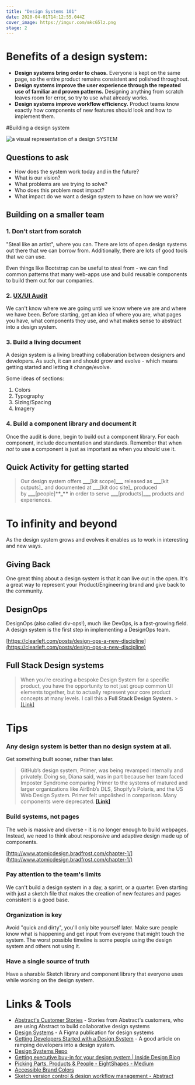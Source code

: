 ```yaml
---
title: "Design Systems 101"
date: 2020-04-01T14:12:55.044Z
cover_image: https://imgur.com/mkcG5lz.png
stage: 2
---
```


# Benefits of a design system:

- **Design systems bring order to chaos.** Everyone is kept on the same page, so the entire product remains consistent and polished throughout.
- **Design systems improve the user experience through the repeated use of familiar and proven patterns.** Designing anything from scratch leaves room for error, so try to use what already works.
- **Design systems improve workflow efficiency.** Product teams know exactly how components of new features should look and how to implement them.

#Building a design system

![a visual representation of a design SYSTEM](https://imgur.com/2VLKmFj.png)

## Questions to ask

- How does the system work today and in the future?
- What is our vision?
- What problems are we trying to solve?
- Who does this problem most impact?
- What impact do we want a design system to have on how we work?

## Building on a smaller team

### 1. Don't start from scratch

"Steal like an artist", where you can. There are lots of open design systems out there that we can borrow from. Additionally, there are lots of good tools that we can use.

Even things like Bootstrap can be useful to steal from - we can find common patterns that many web-apps use and build reusable components to build them out for our companies.

### 2. [UX/UI Audit](https://www.invisionapp.com/inside-design/guide-to-effective-ux-audit/)

We can't know where we are going until we know where we are and where we have been. Before starting, get an idea of where you are, what pages you have, what components they use, and what makes sense to abstract into a design system.

### 3. Build a living document

A design system is a living breathing collaboration between designers and developers. As such, it can and should grow and evolve - which means getting started and letting it change/evolve.

Some ideas of sections:

1. Colors
2. Typography
3. Sizing/Spacing
4. Imagery

### 4. Build a component library and document it

Once the audit is done, begin to build out a component library. For each component, include documentation and standards. Remember that when _not_ to use a component is just as important as when you should use it.

## Quick Activity for getting started

> Our design system offers **\_\_\_**[kit scope]**\_\_\_**
> released as **\_\_\_**[kit outputs]**\_**
> and documented at **\_\_\_**[kit doc site]**\_**
> produced by **\_\_\_**[people]\***\*\_\*\***
> in order to serve **\_\_\_**[products]**\_\_\_**
> products and experiences.

# To infinity and beyond

As the design system grows and evolves it enables us to work in interesting and new ways.

## Giving Back

One great thing about a design system is that it can live out in the open. It's a great way to represent your Product/Engineering brand and give back to the community.

## DesignOps

DesignOps (also called div-ops!), much like DevOps, is a fast-growing field. A design system is the first step in implementing a DesignOps team.

[https://clearleft.com/posts/design-ops-a-new-discipline](https://clearleft.com/posts/design-ops-a-new-discipline)

## Full Stack Design systems

> When you’re creating a bespoke Design System for a specific product, you have the opportunity to not just group common UI elements together, but to actually represent your core product concepts at many levels. I call this a **Full Stack Design System.** > [[Link]](https://www.intercom.com/blog/the-full-stack-design-system/)

# Tips

### Any design system is better than no design system at all.

Get something built sooner, rather than later.

> GitHub’s design system, Primer, was being revamped internally and privately. Doing so, Diana said, was in part because her team faced Imposter Syndrome comparing Primer to the systems of matured and larger organizations like AirBnb’s DLS, Shopify’s Polaris, and the US Web Design System. Primer felt unpolished in comparison. Many components were deprecated.
> **[[Link]](https://medium.com/tradecraft-traction/eight-things-you-need-to-know-about-design-systems-bae8bd884b3b)**

### Build systems, not pages

The web is massive and diverse - it is no longer enough to build webpages. Instead, we need to think about responsive and adaptive design made up of components.

[http://www.atomicdesign.bradfrost.com/chapter-1/](http://www.atomicdesign.bradfrost.com/chapter-1/)

### Pay attention to the team's limits

We can't build a design system in a day, a sprint, or a quarter. Even starting with just a sketch file that makes the creation of new features and pages consistent is a good base.

### Organization is key

Avoid "quick and dirty", you'll only bite yourself later. Make sure people know what is happening and get input from everyone that might touch the system. The worst possible timeline is some people using the design system and others not using it.

### Have a single source of truth

Have a sharable Sketch library and component library that everyone uses while working on the design system.

# Links & Tools

- [Abstract's Customer Stories](https://www.abstract.com/blog/category/customer-stories/) - Stories from Abstract's customers, who are using Abstract to build collaborative design systems
- [Design Systems](https://www.designsystems.com/) - A Figma publication for design systems
- [Getting Developers Started with a Design System](https://medium.com/eightshapes-llc/getting-developers-started-with-a-design-system-d814fd390389) - A good article on ramping developers into a design system.
- [Design Systems Repo](https://designsystemsrepo.com/tools/)
- [Getting executive buy-in for your design system | Inside Design Blog](https://www.invisionapp.com/inside-design/getting-executive-ok-design-system/)
- [Picking Parts, Products & People - EightShapes - Medium](https://medium.com/eightshapes-llc/picking-parts-products-people-a06721e81742)
- [Accessible Brand Colors](https://abc.useallfive.com/?ref=producthunt)
- [Sketch version control & design workflow management - Abstract](https://www.goabstract.com/)
